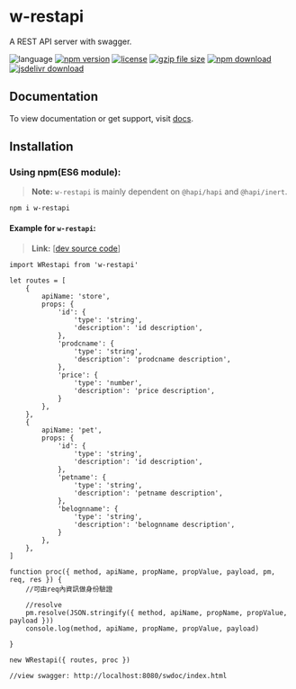 # w-restapi
A REST API server with swagger.

![language](https://img.shields.io/badge/language-JavaScript-orange.svg) 
[![npm version](http://img.shields.io/npm/v/w-restapi.svg?style=flat)](https://npmjs.org/package/w-restapi) 
[![license](https://img.shields.io/npm/l/w-restapi.svg?style=flat)](https://npmjs.org/package/w-restapi) 
[![gzip file size](http://img.badgesize.io/yuda-lyu/w-restapi/master/dist/w-restapi.umd.js.svg?compression=gzip)](https://github.com/yuda-lyu/w-restapi)
[![npm download](https://img.shields.io/npm/dt/w-restapi.svg)](https://npmjs.org/package/w-restapi) 
[![jsdelivr download](https://img.shields.io/jsdelivr/npm/hm/w-restapi.svg)](https://www.jsdelivr.com/package/npm/w-restapi)

## Documentation
To view documentation or get support, visit [docs](https://yuda-lyu.github.io/w-restapi/global.html).

## Installation
### Using npm(ES6 module):
> **Note:** `w-restapi` is mainly dependent on `@hapi/hapi` and `@hapi/inert`.

```alias
npm i w-restapi
```
#### Example for `w-restapi`:
> **Link:** [[dev source code](https://github.com/yuda-lyu/w-restapi/blob/master/srv.mjs)]
```alias
import WRestapi from 'w-restapi'

let routes = [
    {
        apiName: 'store',
        props: {
            'id': {
                'type': 'string',
                'description': 'id description',
            },
            'prodcname': {
                'type': 'string',
                'description': 'prodcname description',
            },
            'price': {
                'type': 'number',
                'description': 'price description',
            }
        },
    },
    {
        apiName: 'pet',
        props: {
            'id': {
                'type': 'string',
                'description': 'id description',
            },
            'petname': {
                'type': 'string',
                'description': 'petname description',
            },
            'belognname': {
                'type': 'string',
                'description': 'belognname description',
            }
        },
    },
]

function proc({ method, apiName, propName, propValue, payload, pm, req, res }) {
    //可由req內資訊做身份驗證

    //resolve
    pm.resolve(JSON.stringify({ method, apiName, propName, propValue, payload }))
    console.log(method, apiName, propName, propValue, payload)

}

new WRestapi({ routes, proc })

//view swagger: http://localhost:8080/swdoc/index.html
```
